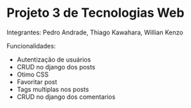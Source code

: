 # Projeto 3 de Tecnologias Web

Integrantes: Pedro Andrade, Thiago Kawahara, Willian Kenzo

Funcionalidades:
- Autentização de usuários
- CRUD no django dos posts
- Otimo CSS
- Favoritar post
- Tags multiplas nos posts
- CRUD no django dos comentarios

